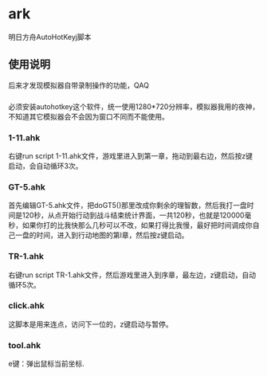 # ark
明日方舟AutoHotKeyj脚本

## 使用说明
后来才发现模拟器自带录制操作的功能，QAQ
###
必须安装autohotkey这个软件，统一使用1280*720分辨率，模拟器我用的夜神，不知道其它模拟器会不会因为窗口不同而不能使用。
### 1-11.ahk
右键run script 1-11.ahk文件，游戏里进入到第一章，拖动到最右边，然后按z键启动，会自动循环3次。

### GT-5.ahk
首先编辑GT-5.ahk文件，把doGT5()那里改成你剩余的理智数，然后我打一盘时间是120秒，从点开始行动到战斗结束统计界面，一共120秒，也就是120000毫秒，如果你打的比我快那么几秒可以不改，如果打得比我慢，最好把时间调成你自己一盘的时间，进入到行动地图的第I章，然后按z键启动。

### TR-1.ahk
右键run script TR-1.ahk文件，然后游戏里进入到序章，最左边，z键启动，自动循环5次。

### click.ahk
这脚本是用来连点，访问下一位的，z键启动与暂停。

### tool.ahk
e键：弹出鼠标当前坐标.


